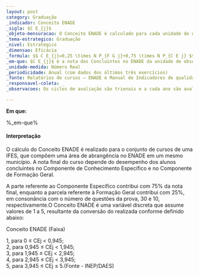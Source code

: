 ```yaml
---
layout: post
category: Graduação
_indicador: Conceito ENADE 
_sigla: $C E_{j}$ 
_objeto-mensuracao: O Conceito ENADE é calculado para cada unidade de observação, constituída pelo conjunto de cursos que compõem uma área de avaliação específica do ENADE (abrangência/enquadramento), de uma mesma IFES, em um determinado município. A partir de 2008, o Conceito ENADE passou a considerar, em seu cálculo, apenas o desempenho dos alunos concluintes.
_tema-estrategico: Graduação
_nivel: Estratégico
_dimensao: Eficácia
_formula: $$ C E_{j}=0,25 \times N P_{F G j}+0,75 \times N P_{C E j} $$
_em-que: $C E_{j}$ é a nota dos Concluintes no ENADE da unidade de observação; $N P_{F G j}$ é a nota padronizada da respectiva unidade de observação em Formação Geral; e $N P_{C E j}$ é a nota padronizada da respectiva unidade de observação em Conhecimentos Específicos.
_unidade-medida: Número Real
_periodicidade: Anual (com dados dos últimos três exercícios)
_fonte: Relatórios de cursos – ENADE e Manual de Indicadores de qualidade da Educação Superior
_responsavel-coleta: _
_observacoes: Os ciclos de avaliação são trienais e a cada ano são avaliados um dos 3 ciclos –> Azul (Ciências Exatas e Áreas afins e Licenciaturas), Verde (Saúde, Agrárias e Áreas afins) e Vermelho (Ciências Sociais Aplicadas, Ciências Humanas e Áreas afins).

---
```




**Em que:**

%_em-que%

#### Interpretação

O cálculo do Conceito ENADE é realizado para o conjunto de cursos de uma IFES, que compõem uma área de abrangência no ENADE em um mesmo município. A nota final do curso depende do desempenho dos alunos concluintes no Componente de Conhecimento Específico e no Componente de Formação Geral.

A parte referente ao Componente Específico contribui com 75% da nota final, enquanto a parcela referente à Formação Geral contribui com 25%, em consonância com o número de questões da prova, 30 e 10, respectivamente.O Conceito ENADE é uma variável discreta que assume valores de 1 a 5, resultante da conversão do realizada conforme definido abaixo: 

Conceito ENADE (Faixa)  

1, para 0 ≤ CEj < 0,945;  
2, para 0,945 ≤ CEj < 1,945;  
3, para 1,945 ≤ CEj < 2,945;   
4, para 2,945 ≤ CEj < 3,945;  
5, para 3,945 ≤ CEj ≤ 5.(Fonte - INEP/DAES)  



